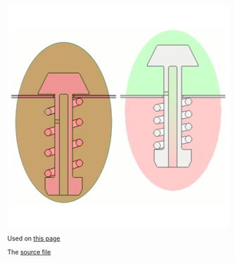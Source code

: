 ![The vector graphic](3-redesigned-.svg)

Used on [this page](https://fa.wikipedia.org/wiki/%D8%B2%D9%88%D8%AF%D9%BE%D8%B2)

The [source file](https://commons.wikimedia.org/wiki/File:Olla_a_presi%C3%B3n_v%C3%A1lvula.png)
